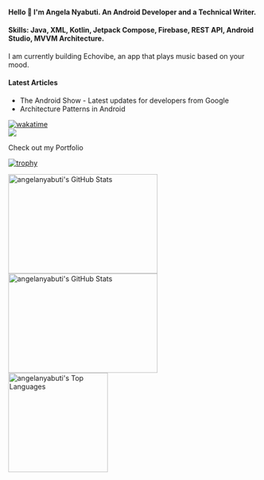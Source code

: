 <h4>Hello 👋 I'm Angela Nyabuti. An Android Developer and a Technical Writer.</h4>
<h4>Skills: Java, XML, Kotlin, Jetpack Compose, Firebase, REST API, Android Studio, MVVM Architecture.</h4>
<p>I am currently building Echovibe, an app that plays music based on your mood.</p>

<h4>Latest Articles</h4>
<ul>
  <li>
    <a href="https://medium.com/stackademic/android-show-latest-updates-for-developers-from-google-2a214ff36e14" style="text-decoration:none; color:inherit;">
      The Android Show - Latest updates for developers from Google
    </a>
  </li>
  <li>
    <a href="https://medium.com/stackademic/architecture-patterns-in-android-caef44414949" style="text-decoration:none; color:inherit;">
      Architecture Patterns in Android
    </a>
  </li>  
</ul>



[![wakatime](https://wakatime.com/badge/user/bad464a2-50cd-467b-bb39-a16ea09f8894.svg)](https://wakatime.com/@bad464a2-50cd-467b-bb39-a16ea09f8894)  
![](https://komarev.com/ghpvc/?username=angelanyabuti&color=blue)

<p>Check out my <a href="https://angelanyabuti.netlify.app/" style="text-decoration:none;">Portfolio</a></p>


[![trophy](https://github-profile-trophy.vercel.app/?username=angelanyabuti&theme=gruvbox)](https://github.com/ryo-ma/github-profile-trophy)


<div>
    <img src="https://github-readme-stats.vercel.app/api?username=angelanyabuti&theme=yeblu&show_icons=true&hide_border=true&count_private=true" alt="angelanyabuti's GitHub Stats" width="300" height="200" style="display: inline-block; margin-right: 10px;">
    <img src="https://github-readme-streak-stats.herokuapp.com/?user=angelanyabuti&theme=merko&hide_border=true" alt="angelanyabuti's GitHub Stats" width="300" height="200" style="display: inline-block; margin-right: 10px;"/>
    <img src="https://github-readme-stats.vercel.app/api/top-langs/?username=angelanyabuti&theme=yeblu&show_icons=true&hide_border=true&layout=compact" alt="angelanyabuti's Top Languages" width="200" height="200" style="display: inline-block;">
</div>





<!--
-<h2> Frameworks and Libraries </h2> 
<p>
    <img src="https://img.shields.io/badge/.NET-512BD4?style=for-the-badge&logo=dotnet&logoColor=white" />
  <img src="https://img.shields.io/badge/Vue.js-35495E?style=for-the-badge&logo=vuedotjs&logoColor=4FC08D" />
  <img src="https://img.shields.io/badge/Laravel-FF2D20?style=for-the-badge&logo=laravel&logoColor=white" />

</p>
<h2> Tools </h2>
<p> 
  <img src="https://img.shields.io/badge/Visual_Studio_Code-0078D4?style=for-the-badge&logo=visual%20studio%20code&logoColor=white" />
  <img src="https://img.shields.io/badge/Visual_Studio-5C2D91?style=for-the-badge&logo=visual%20studio&logoColor=white" />
  <img src="https://img.shields.io/badge/sublime_text-%23575757.svg?&style=for-the-badge&logo=sublime-text&logoColor=important" />
</p>
<h2> Databases </h2>
<p>
      <img src="https://img.shields.io/badge/MySQL-00000F?style=for-the-badge&logo=mysql&logoColor=white" />
</p>-->

<!---
angelanyabuti/angelanyabuti is a ✨ special ✨ repository because its `README.md` (this file) appears on your GitHub profile.
You can click the Preview link to take a look at your changes.
--->
